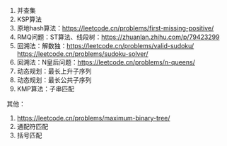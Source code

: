 1. 并查集
2. KSP算法
3. 原地hash算法：https://leetcode.cn/problems/first-missing-positive/
4. RMQ问题：ST算法、线段树：https://zhuanlan.zhihu.com/p/79423299
5. 回溯法：解数独：https://leetcode.cn/problems/valid-sudoku/ https://leetcode.cn/problems/sudoku-solver/
6. 回溯法：N皇后问题：https://leetcode.cn/problems/n-queens/
7. 动态规划：最长上升子序列
8. 动态规划：最长公共子序列
9. KMP算法：子串匹配

其他：
1. https://leetcode.cn/problems/maximum-binary-tree/
2. 通配符匹配
3. 括号匹配
